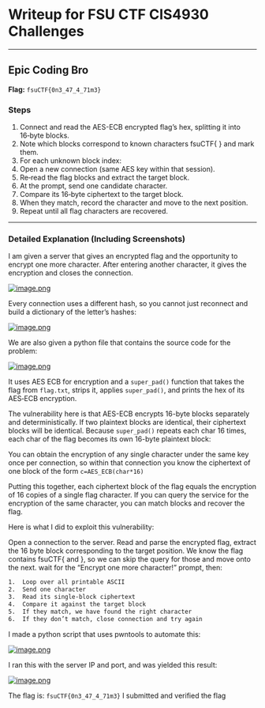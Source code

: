 # Writeup for FSU CTF CIS4930 Challenges

---

## Epic Coding Bro

**Flag:** `fsuCTF{0n3_47_4_71m3}`

### Steps


1.	Connect and read the AES-ECB encrypted flag’s hex, splitting it into 16‑byte blocks.
2.	Note which blocks correspond to known characters fsuCTF{ } and mark them.
3.	For each unknown block index:
4.	Open a new connection (same AES key within that session).
5.	Re‑read the flag blocks and extract the target block.
6.	At the prompt, send one candidate character.
7.	Compare its 16‑byte ciphertext to the target block.
8.	When they match, record the character and move to the next position.
9.	Repeat until all flag characters are recovered.

---

### Detailed Explanation (Including Screenshots)

I am given a server that gives an encrypted flag and the opportunity to encrypt one more character. After entering another character, it gives the encryption and closes the connection. 

[![image.png](https://i.postimg.cc/vHXH7FcT/image.png)](https://postimg.cc/KRk2FW7h)

Every connection uses a different hash, so you cannot just reconnect and build a dictionary of the letter’s hashes:

[![image.png](https://i.postimg.cc/nzvnCNyH/image.png)](https://postimg.cc/VrLxhZsT)

We are also given a python file that contains the source code for the problem:

[![image.png](https://i.postimg.cc/ZRFhTpNn/image.png)](https://postimg.cc/ZBRQH9Vz)

It uses AES ECB for encryption and a `super_pad()` function that takes the flag from `flag.txt`, strips it, applies `super_pad()`, and prints the hex of its AES‑ECB encryption.

The vulnerability here is that AES-ECB encrypts 16-byte blocks separately and deterministically. If two plaintext blocks are identical, their ciphertext blocks will be identical. Because `super_pad()` repeats each char 16 times, each char of the flag becomes its own 16-byte plaintext block:

You can obtain the encryption of any single character under the same key once per connection, so within that connection you know the ciphertext of one block of the form `c=AES_ECB(char*16)`

Putting this together, each ciphertext block of the flag equals the encryption of 16 copies of a single flag character. If you can query the service for the encryption of the same character, you can match blocks and recover the flag.

Here is what I did to exploit this vulnerability:

Open a connection to the server. Read and parse the encrypted flag, extract the 16 byte block corresponding to the target position. We know the flag contains fsuCTF{ and }, so we can skip the query for those and move onto the next. wait for the “Encrypt one more character!” prompt, then:

```bash
1.	Loop over all printable ASCII
2.	Send one character
3.	Read its single-block ciphertext
4.	Compare it against the target block
5.	If they match, we have found the right character
6.	If they don’t match, close connection and try again
```

I made a python script that uses pwntools to automate this:

[![image.png](https://i.postimg.cc/VkcpNdYb/image.png)](https://postimg.cc/GHqq73Tc)

I ran this with the server IP and port, and was yielded this result:

[![image.png](https://i.postimg.cc/q7JF8S6J/image.png)](https://postimg.cc/xXZgQsPh)

The flag is: `fsuCTF{0n3_47_4_71m3}`
I submitted and verified the flag


